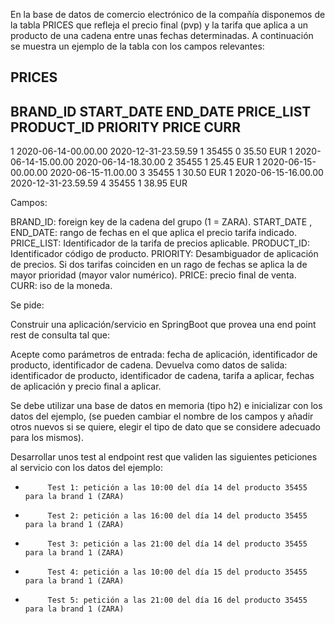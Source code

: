 En la base de datos de comercio electrónico de la compañía disponemos de la tabla PRICES que refleja el precio final (pvp) y la tarifa que aplica a un producto de una cadena entre unas fechas determinadas. A continuación se muestra un ejemplo de la tabla con los campos relevantes:
 
PRICES
-------
 
BRAND_ID         START_DATE                                    END_DATE                        PRICE_LIST                   PRODUCT_ID  PRIORITY                 PRICE           CURR
------------------------------------------------------------------------------------------------------------------------------------------------------------------------------------------------------------------------------------------
1         2020-06-14-00.00.00                        2020-12-31-23.59.59                        1                        35455                0                        35.50            EUR
1         2020-06-14-15.00.00                        2020-06-14-18.30.00                        2                        35455                1                        25.45            EUR
1         2020-06-15-00.00.00                        2020-06-15-11.00.00                        3                        35455                1                        30.50            EUR
1         2020-06-15-16.00.00                        2020-12-31-23.59.59                        4                        35455                1                        38.95            EUR
 
Campos: 
 
BRAND_ID: foreign key de la cadena del grupo (1 = ZARA).
START_DATE , END_DATE: rango de fechas en el que aplica el precio tarifa indicado.
PRICE_LIST: Identificador de la tarifa de precios aplicable.
PRODUCT_ID: Identificador código de producto.
PRIORITY: Desambiguador de aplicación de precios. Si dos tarifas coinciden en un rago de fechas se aplica la de mayor prioridad (mayor valor numérico).
PRICE: precio final de venta.
CURR: iso de la moneda.
 
Se pide:
 
Construir una aplicación/servicio en SpringBoot que provea una end point rest de consulta  tal que:
 
Acepte como parámetros de entrada: fecha de aplicación, identificador de producto, identificador de cadena.
Devuelva como datos de salida: identificador de producto, identificador de cadena, tarifa a aplicar, fechas de aplicación y precio final a aplicar.
 
Se debe utilizar una base de datos en memoria (tipo h2) e inicializar con los datos del ejemplo, (se pueden cambiar el nombre de los campos y añadir otros nuevos si se quiere, elegir el tipo de dato que se considere adecuado para los mismos).
              
Desarrollar unos test al endpoint rest que  validen las siguientes peticiones al servicio con los datos del ejemplo:
                                                                                       
-          Test 1: petición a las 10:00 del día 14 del producto 35455   para la brand 1 (ZARA)
-          Test 2: petición a las 16:00 del día 14 del producto 35455   para la brand 1 (ZARA)
-          Test 3: petición a las 21:00 del día 14 del producto 35455   para la brand 1 (ZARA)
-          Test 4: petición a las 10:00 del día 15 del producto 35455   para la brand 1 (ZARA)
-          Test 5: petición a las 21:00 del día 16 del producto 35455   para la brand 1 (ZARA)
